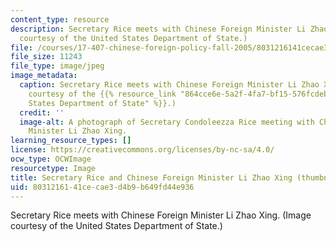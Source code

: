 ```yaml
---
content_type: resource
description: Secretary Rice meets with Chinese Foreign Minister Li Zhao Xing. (Image
  courtesy of the United States Department of State.)
file: /courses/17-407-chinese-foreign-policy-fall-2005/8031216141cecae3d4b9b649fd44e936_17-407f05-th.jpg
file_size: 11243
file_type: image/jpeg
image_metadata:
  caption: Secretary Rice meets with Chinese Foreign Minister Li Zhao Xing. (Image
    courtesy of the {{% resource_link "864cce6e-5a2f-4fa7-bf15-576fcdebc074" "United
    States Department of State" %}}.)
  credit: ''
  image-alt: A photograph of Secretary Condoleezza Rice meeting with Chinese Foreign
    Minister Li Zhao Xing.
learning_resource_types: []
license: https://creativecommons.org/licenses/by-nc-sa/4.0/
ocw_type: OCWImage
resourcetype: Image
title: Secretary Rice and Chinese Foreign Minister Li Zhao Xing (thumbnail)
uid: 80312161-41ce-cae3-d4b9-b649fd44e936
---
```

Secretary Rice meets with Chinese Foreign Minister Li Zhao Xing. (Image courtesy of the United States Department of State.)